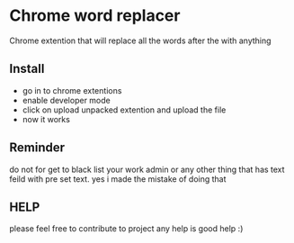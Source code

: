 # Chrome word replacer
Chrome extention that will replace all the words after the with anything

## Install
 * go in to chrome extentions
 * enable developer mode
 * click on upload unpacked extention and upload the file 
 * now it works
 
## Reminder
do not for get to black list your work admin or any other thing that has text feild with pre set text.
yes i made the mistake of doing that
 
## HELP
please feel free to contribute to project any help is good help :)

